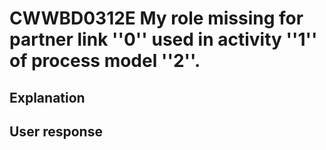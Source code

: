 # CWWBD0312E My role missing for partner link ''0'' used in activity ''1'' of process model ''2''.

## Explanation

## User response